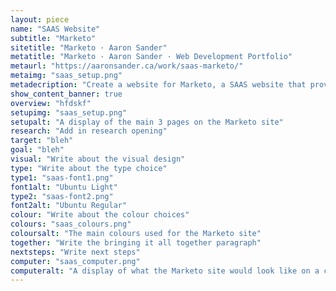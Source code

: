```yaml
---
layout: piece
name: "SAAS Website"
subtitle: "Marketo"
sitetitle: "Marketo · Aaron Sander"
metatitle: "Marketo · Aaron Sander · Web Development Portfolio"
metaurl: "https://aaronsander.ca/work/saas-marketo/"
metaimg: "saas_setup.png"
metadecription: "Create a website for Marketo, a SAAS website that provides marketing advertisment."
show_content_banner: true
overview: "hfdskf"
setupimg: "saas_setup.png"
setupalt: "A display of the main 3 pages on the Marketo site"
research: "Add in research opening"
target: "bleh"
goal: "bleh"
visual: "Write about the visual design"
type: "Write about the type choice"
type1: "saas-font1.png"
font1alt: "Ubuntu Light"
type2: "saas-font2.png"
font2alt: "Ubuntu Regular"
colour: "Write about the colour choices"
colours: "saas_colours.png"
coloursalt: "The main colours used for the Marketo site"
together: "Write the bringing it all together paragraph"
nextsteps: "Write next steps"
computer: "saas_computer.png"
computeralt: "A display of what the Marketo site would look like on a computer screen"
---
```

